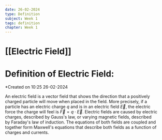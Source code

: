 ```yaml
---
date: 26-02-2024
type: Definition
subject: Week 1
tags: definition
chapter: Week 1
---
```

# [[Electric Field]]

# Definition of Electric Field:
*Created on 10:25 26-02-2024

An electric field is a vector field that shows the direction that a positively charged particle will move when placed in the field. More precisely, if a particle has an electric charge $q$ and is in an electric field $\vec{E}$, the electric force the charge will feel is $\vec{F}=q \cdot \vec{E}$.
Electric fields are caused by electric charges, described by Gauss's law, or varying magnetic fields, described by Faraday's law of induction. The equations of both fields are coupled and together form Maxwell's equations that describe both fields as a function of charges and currents.
